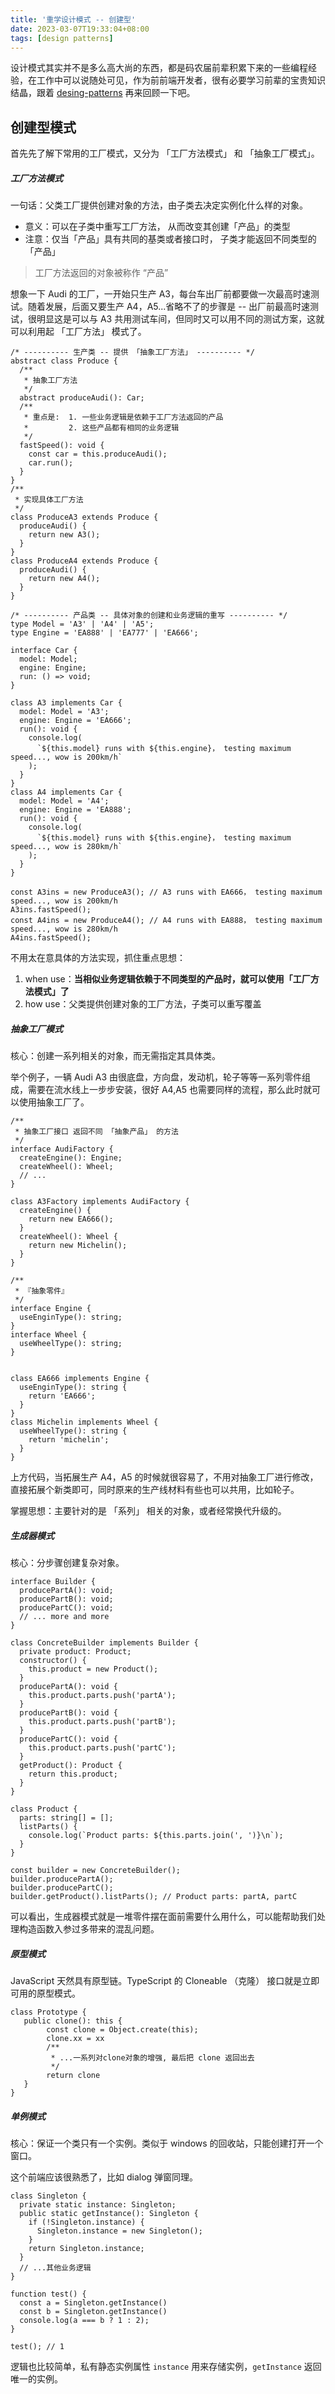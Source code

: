 ```yaml
---
title: '重学设计模式 -- 创建型'
date: 2023-03-07T19:33:04+08:00
tags: [design patterns]
---
```


设计模式其实并不是多么高大尚的东西，都是码农届前辈积累下来的一些编程经验，在工作中可以说随处可见，作为前前端开发者，很有必要学习前辈的宝贵知识结晶，跟着 [desing-patterns](https://refactoringguru.cn/design-patterns) 再来回顾一下吧。

## 创建型模式

首先先了解下常用的工厂模式，又分为 「工厂方法模式」 和 「抽象工厂模式」。

##### 工厂方法模式

一句话：父类工厂提供创建对象的方法，由子类去决定实例化什么样的对象。

- 意义：可以在子类中重写工厂方法， 从而改变其创建「产品」的类型
- 注意：仅当「产品」具有共同的基类或者接口时， 子类才能返回不同类型的「产品」

> 工厂方法返回的对象被称作 “产品”

想象一下 Audi 的工厂，一开始只生产 A3，每台车出厂前都要做一次最高时速测试。随着发展，后面又要生产 A4，A5...省略不了的步骤是 -- 出厂前最高时速测试，很明显这是可以与 A3 共用测试车间，但同时又可以用不同的测试方案，这就可以利用起 「工厂方法」 模式了。

```TS
/* ---------- 生产类 -- 提供 「抽象工厂方法」 ---------- */
abstract class Produce {
  /**
   * 抽象工厂方法
   */
  abstract produceAudi(): Car;
  /**
   * 重点是:  1. 一些业务逻辑是依赖于工厂方法返回的产品
   *         2. 这些产品都有相同的业务逻辑
   */
  fastSpeed(): void {
    const car = this.produceAudi();
    car.run();
  }
}
/**
 * 实现具体工厂方法
 */
class ProduceA3 extends Produce {
  produceAudi() {
    return new A3();
  }
}
class ProduceA4 extends Produce {
  produceAudi() {
    return new A4();
  }
}

/* ---------- 产品类 -- 具体对象的创建和业务逻辑的重写 ---------- */
type Model = 'A3' | 'A4' | 'A5';
type Engine = 'EA888' | 'EA777' | 'EA666';

interface Car {
  model: Model;
  engine: Engine;
  run: () => void;
}

class A3 implements Car {
  model: Model = 'A3';
  engine: Engine = 'EA666';
  run(): void {
    console.log(
      `${this.model} runs with ${this.engine}， testing maximum speed..., wow is 200km/h`
    );
  }
}
class A4 implements Car {
  model: Model = 'A4';
  engine: Engine = 'EA888';
  run(): void {
    console.log(
      `${this.model} runs with ${this.engine}， testing maximum speed..., wow is 280km/h`
    );
  }
}

const A3ins = new ProduceA3(); // A3 runs with EA666， testing maximum speed..., wow is 200km/h
A3ins.fastSpeed();
const A4ins = new ProduceA4(); // A4 runs with EA888， testing maximum speed..., wow is 280km/h
A4ins.fastSpeed();
```

不用太在意具体的方法实现，抓住重点思想：

1. when use：**当相似业务逻辑依赖于不同类型的产品时，就可以使用「工厂方法模式」了**
2. how use：父类提供创建对象的工厂方法，子类可以重写覆盖

##### 抽象工厂模式

核心：创建一系列相关的对象，而无需指定其具体类。

举个例子，一辆 Audi A3 由很底盘，方向盘，发动机，轮子等等一系列零件组成，需要在流水线上一步步安装，很好 A4,A5 也需要同样的流程，那么此时就可以使用抽象工厂了。

```TS
/**
 * 抽象工厂接口 返回不同 「抽象产品」 的方法
 */
interface AudiFactory {
  createEngine(): Engine;
  createWheel(): Wheel;
  // ...
}

class A3Factory implements AudiFactory {
  createEngine() {
    return new EA666();
  }
  createWheel(): Wheel {
    return new Michelin();
  }
}

/**
 * 『抽象零件』
 */
interface Engine {
  useEnginType(): string;
}
interface Wheel {
  useWheelType(): string;
}


class EA666 implements Engine {
  useEnginType(): string {
    return 'EA666';
  }
}
class Michelin implements Wheel {
  useWheelType(): string {
    return 'michelin';
  }
}
```

上方代码，当拓展生产 A4，A5 的时候就很容易了，不用对抽象工厂进行修改，直接拓展个新类即可，同时原来的生产线材料有些也可以共用，比如轮子。

掌握思想：主要针对的是 「系列」 相关的对象，或者经常换代升级的。

##### 生成器模式

核心：分步骤创建复杂对象。

```TS
interface Builder {
  producePartA(): void;
  producePartB(): void;
  producePartC(): void;
  // ... more and more
}

class ConcreteBuilder implements Builder {
  private product: Product;
  constructor() {
    this.product = new Product();
  }
  producePartA(): void {
    this.product.parts.push('partA');
  }
  producePartB(): void {
    this.product.parts.push('partB');
  }
  producePartC(): void {
    this.product.parts.push('partC');
  }
  getProduct(): Product {
    return this.product;
  }
}

class Product {
  parts: string[] = [];
  listParts() {
    console.log(`Product parts: ${this.parts.join(', ')}\n`);
  }
}

const builder = new ConcreteBuilder();
builder.producePartA();
builder.producePartC();
builder.getProduct().listParts(); // Product parts: partA, partC
```

可以看出，生成器模式就是一堆零件摆在面前需要什么用什么，可以能帮助我们处理构造函数入参过多带来的混乱问题。

##### 原型模式

JavaScript 天然具有原型链。TypeScript 的 Cloneable （克隆） 接口就是立即可用的原型模式。

```TS
class Prototype {
   public clone(): this {
        const clone = Object.create(this);
        clone.xx = xx
        /**
         * ...一系列对clone对象的增强, 最后把 clone 返回出去
         */
        return clone
   }
}
```

##### 单例模式

核心：保证一个类只有一个实例。类似于 windows 的回收站，只能创建打开一个窗口。

这个前端应该很熟悉了，比如 dialog 弹窗同理。

```TS
class Singleton {
  private static instance: Singleton;
  public static getInstance(): Singleton {
    if (!Singleton.instance) {
      Singleton.instance = new Singleton();
    }
    return Singleton.instance;
  }
  // ...其他业务逻辑
}

function test() {
  const a = Singleton.getInstance()
  const b = Singleton.getInstance()
  console.log(a === b ? 1 : 2);
}

test(); // 1
```

逻辑也比较简单，私有静态实例属性 `instance` 用来存储实例，`getInstance` 返回唯一的实例。
